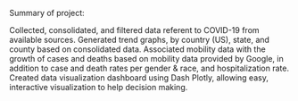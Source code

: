 Summary of project:

Collected, consolidated, and filtered data referent to COVID-19 from available sources.
Generated trend graphs, by country (US), state, and county based on consolidated data. Associated mobility data with the growth of cases and deaths based on mobility data provided by Google, in addition to case and death rates per gender & race, and hospitalization rate.
Created data visualization dashboard using Dash Plotly, allowing easy, interactive visualization to help decision making.
